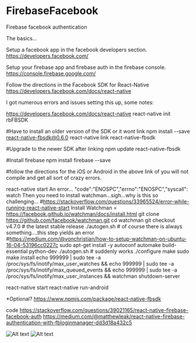 # FirebaseFacebook

Firebase facebook authentication<br>

The basics...

Setup a facebook app in the facebook developers section.
https://developers.facebook.com/

Setup your firebase app and firebase auth in the firebase console.
https://console.firebase.google.com/

Follow the directions in the Facebook SDK for React-Native
https://developers.facebook.com/docs/react-native

I got numerous errors and issues setting this up, some notes:

https://developers.facebook.com/docs/react-native
react-native init rbFBSDK

#Have to install an older version of the SDK or it wont link
npm install --save react-native-fbsdk@0.6.0
react-native link react-native-fbsdk

#Upgrade to the newer SDK after linking
npm update react-native-fbsdk

#Install firebase
npm install firebase --save

#follow the directions for the iOS or Android in the above link of you will not compile and get all sort of crazy errors.

react-native start
An error... "code":"ENOSPC","errno":"ENOSPC","syscall": watch
Then you need to install watchman...sigh...why is this so challenging...
   #https://stackoverflow.com/questions/33965524/error-while-running-react-native-start
Install Watchman = https://facebook.github.io/watchman/docs/install.html
git clone https://github.com/facebook/watchman.git
cd watchman
git checkout v4.7.0  # the latest stable release
./autogen.sh # of course there is always something....this step yields an error
   #https://medium.com/@vonchristian/how-to-setup-watchman-on-ubuntu-16-04-53196cc0227c
sudo apt-get install -y autoconf automake build-essential python-dev
./autogen.sh # suddenly works
./configure
make
sudo make install
echo 999999 | sudo tee -a /proc/sys/fs/inotify/max_user_watches  && echo 999999 | sudo tee -a  /proc/sys/fs/inotify/max_queued_events && echo 999999 | sudo tee  -a /proc/sys/fs/inotify/max_user_instances && watchman  shutdown-server

react-native start
react-native run-android

*Optional?
https://www.npmjs.com/package/react-native-fbsdk

code
https://stackoverflow.com/questions/39021165/react-native-firebase-facebook-auth
https://medium.com/@matthewleak/react-native-firebase-authentication-with-fbloginmanager-dd3d18a432c5

![Alt text](images/ShoppingApp.png?raw=true "ScreenShot")
![Alt text](images/ShoppingAppMenu.png?raw=true "ScreenShot")

